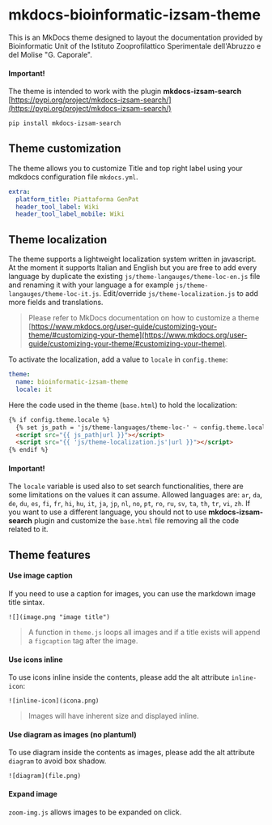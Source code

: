 # mkdocs-bioinformatic-izsam-theme

This is an MkDocs theme designed to layout the documentation provided by Bioinformatic Unit of the Istituto Zooprofilattico Sperimentale dell'Abruzzo e del Molise "G. Caporale".

#### Important!

The theme is intended to work with the plugin **mkdocs-izsam-search** [https://pypi.org/project/mkdocs-izsam-search/](https://pypi.org/project/mkdocs-izsam-search/)

```bash
pip install mkdocs-izsam-search
```

## Theme customization

The theme allows you to customize Title and top right label using your mdkdocs configuration file `mkdocs.yml`.

```yaml
extra:
  platform_title: Piattaforma GenPat
  header_tool_label: Wiki
  header_tool_label_mobile: Wiki
```

## Theme localization

The theme supports a lightweight localization system written in javascript. At the moment it supports Italian and English but you are free to add every language by duplicate the existing `js/theme-langauges/theme-loc-en.js` file and renaming it with your language a for example `js/theme-langauges/theme-loc-it.js`. Edit/override `js/theme-localization.js` to add more fields and translations.

> Please refer to MkDocs documentation on how to customize a theme [https://www.mkdocs.org/user-guide/customizing-your-theme/#customizing-your-theme](https://www.mkdocs.org/user-guide/customizing-your-theme/#customizing-your-theme).

To activate the localization, add a value to `locale` in `config.theme`:

```yml
theme:
  name: bioinformatic-izsam-theme
  locale: it
```

Here the code used in the theme (`base.html`) to hold the localization:

```html
{% if config.theme.locale %}
  {% set js_path = 'js/theme-languages/theme-loc-' ~ config.theme.locale ~ '.js' %}
  <script src="{{ js_path|url }}"></script>
  <script src="{{ 'js/theme-localization.js'|url }}"></script>
{% endif %}
```

#### Important!

The `locale` variable is used also to set search functionalities, there are some limitations on the values it can assume. Allowed languages are: `ar`, `da`, `de`, `du`, `es`, `fi`, `fr`, `hi`, `hu`, `it`, `ja`, `jp`, `nl`, `no`, `pt`, `ro`, `ru`, `sv`, `ta`, `th`, `tr`, `vi`, `zh`. If you want to use a different language, you should not to use **mkdocs-izsam-search** plugin and customize the `base.html` file removing all the code related to it.

## Theme features

#### Use image caption

If you need to use a caption for images, you can use the markdown image title sintax.

`![](image.png "image title")`

> A function in `theme.js` loops all images and if a title exists will append a `figcaption` tag after the image.

#### Use icons inline

To use icons inline inside the contents, please add the alt attribute `inline-icon`:

```
![inline-icon](icona.png)
```

> Images will have inherent size and displayed inline.

#### Use diagram as images (no plantuml)

To use diagram inside the contents as images, please add the alt attribute `diagram` to avoid box shadow.

```
![diagram](file.png)
```

#### Expand image

`zoom-img.js` allows images to be expanded on click.
